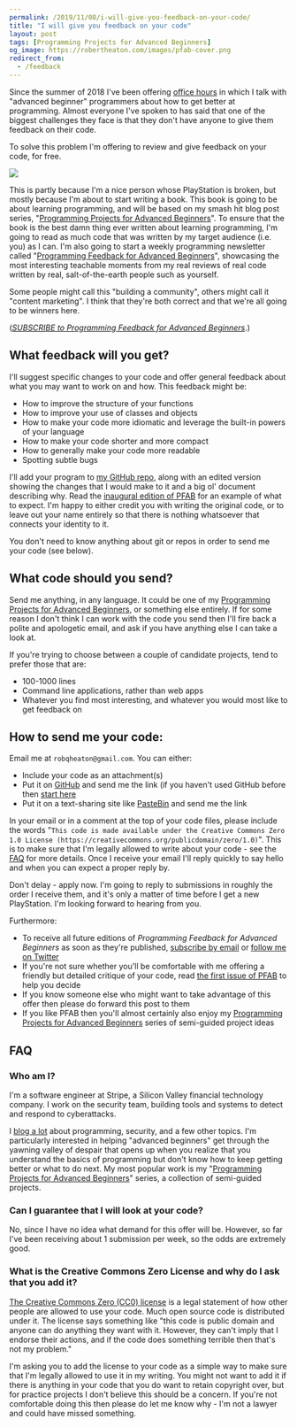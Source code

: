 ```yaml
---
permalink: /2019/11/08/i-will-give-you-feedback-on-your-code/
title: "I will give you feedback on your code"
layout: post
tags: [Programming Projects for Advanced Beginners]
og_image: https://robertheaton.com/images/pfab-cover.png
redirect_from:
  - /feedback
---
```

Since the summer of 2018 I've been offering [office hours](/office-hours) in which I talk with "advanced beginner" programmers about how to get better at programming. Almost everyone I've spoken to has said that one of the biggest challenges they face is that they don't have anyone to give them feedback on their code.

To solve this problem I'm offering to review and give feedback on your code, for free.

<img src="/images/pfab-cover.png" />

This is partly because I'm a nice person whose PlayStation is broken, but mostly because I'm about to start writing a book. This book is going to be about learning programming, and will be based on my smash hit blog post series, "[Programming Projects for Advanced Beginners](/ppab)". To ensure that the book is the best damn thing ever written about learning programming, I'm going to read as much code that was written by my target audience (i.e. you) as I can. I'm also going to start a weekly programming newsletter called "[Programming Feedback for Advanced Beginners][mailing-list]", showcasing the most interesting teachable moments from my real reviews of real code written by real, salt-of-the-earth people such as yourself.

Some people might call this "building a community", others might call it "content marketing". I think that they're both correct and that we're all going to be winners here.

(*[SUBSCRIBE to Programming Feedback for Advanced Beginners][mailing-list]*.)

## What feedback will you get?
 
I'll suggest specific changes to your code and offer general feedback about what you may want to work on and how. This feedback might be:
 
* How to improve the structure of your functions
* How to improve your use of classes and objects
* How to make your code more idiomatic and leverage the built-in powers of your language
* How to make your code shorter and more compact
* How to generally make your code more readable
* Spotting subtle bugs

I'll add your program to [my GitHub repo](https://github.com/robert/programming-feedback-for-advanced-beginners), along with an edited version showing the changes that I would make to it
and a big ol' document describing why. Read the [inaugural edition of PFAB][pfab0] for an example of what to expect. I'm happy to either credit you with writing the original code, or to leave out your name entirely so that there is nothing whatsoever that connects your identity to it. 

You don't need to know anything about git or repos in order to send me your code (see below).
 
## What code should you send?
 
Send me anything, in any language. It could be one of my [Programming Projects for Advanced Beginners](/ppab), or something else entirely. If for some reason I don't think I can work with the code you send then I'll fire back a polite and apologetic email, and ask if you have anything else I can take a look at.

If you're trying to choose between a couple of candidate projects, tend to prefer those that are:

* 100-1000 lines
* Command line applications, rather than web apps
* Whatever you find most interesting, and whatever you would most like to get feedback on

## How to send me your code:

Email me at `robqheaton@gmail.com`. You can either:

* Include your code as an attachment(s)
* Put it on [GitHub](https://github.com) and send me the link (if you haven't used GitHub before then [start here](https://lab.github.com/githubtraining/paths/first-day-on-github)
* Put it on a text-sharing site like [PasteBin](https://pastebin.com) and send me the link

In your email or in a comment at the top of your code files, please include the words "`This code is made available under the Creative Commons Zero 1.0 License (https://creativecommons.org/publicdomain/zero/1.0)`". This is to make sure that I'm legally allowed to write about your code - see the [FAQ](#faq) for more details. Once I receive your email I'll reply quickly to say hello and when you can expect a proper reply by.
 
Don't delay - apply now. I'm going to reply to submissions in roughly the order I receive them, and it's only a matter of time before I get a new PlayStation. I'm looking forward to hearing from you.

Furthermore:
 
* To receive all future editions of *Programming Feedback for Advanced Beginners* as soon as they're published, [subscribe by email][mailing-list] or [follow me on Twitter](https://twitter.com/robjheaton)
* If you're not sure whether you'll be comfortable with me offering a friendly but detailed critique of your code, read [the first issue of PFAB][pfab0] to help you decide
* If you know someone else who might want to take advantage of this offer then please do forward this post to them
* If you like PFAB then you'll almost certainly also enjoy my [Programming Projects for Advanced Beginners](/ppab) series of semi-guided project ideas
 
<h2><a name="faq">FAQ</a></h2>

### Who am I?

I'm a software engineer at Stripe, a Silicon Valley financial technology company. I work on the security team, building tools and systems to detect and respond to cyberattacks.

I [blog a lot](/) about programming, security, and a few other topics. I'm particularly interested in helping "advanced beginners" get through the yawning valley of despair that opens up when you realize that you understand the basics of programming but don't know how to keep getting better or what to do next. My most popular work is my "[Programming Projects for Advanced Beginners](/ppab)" series, a collection of semi-guided projects.

### Can I guarantee that I will look at your code?

No, since I have no idea what demand for this offer will be. However, so far I've been receiving about 1 submission per week, so the odds are extremely good.

### What is the Creative Commons Zero License and why do I ask that you add it?

[The Creative Commons Zero (CC0) license](https://creativecommons.org/share-your-work/public-domain/cc0/) is a legal statement of how other people are allowed to use your code. Much open source code is distributed under it. The license says something like "this code is public domain and anyone can do anything they want with it. However, they can't imply that I endorse their actions, and if the code does something terrible then that's not my problem."

I'm asking you to add the license to your code as a simple way to make sure that I'm legally allowed to use it in my writing. You might not want to add it if there is anything in your code that you do want to retain copyright over, but for practice projects I don't believe this should be a concern. If you're not comfortable doing this then please do let me know why - I'm not a lawyer and could have missed something.

[mailing-list]: https://advancedbeginners.substack.com/subscribe
[pfab0]: /2019/11/08/programming-feedback-for-advanced-beginners-0
